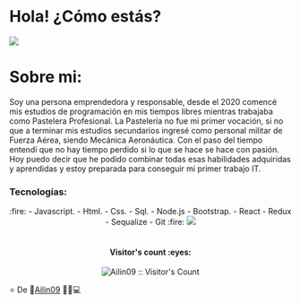 <h1> Hola! ¿Cómo estás?</h1>


 

<img src='https://gifmaniacos.es/wp-content/uploads/2017/03/gif-dinosaurio-terrible-gifmaniacos.es-6.gif' >
<h1> Sobre mi:</h1>
Soy una persona emprendedora y responsable, desde el 2020 comencé mis estudios de programación en mis tiempos libres mientras trabajaba como Pastelera Profesional. La Pastelería no fue mi primer vocación, si no que a terminar mis estudios secundarios ingresé como personal militar de Fuerza Aérea, siendo Mecánica Aeronáutica.  Con el paso del tiempo entendí que no hay tiempo perdido si lo que se hace se hace con pasión. Hoy puedo decir que he podido combinar  todas esas habilidades adquiridas y aprendidas y estoy preparada para conseguir mi primer trabajo IT.

 <h3 align="left">
 Tecnologías:
</h3>
<p align="center">
 :fire:
- Javascript.
- Html.
- Css.
- Sql.
- Node.js
- Bootstrap.
- React
- Redux
- Sequalize
- Git
 :fire:
<a><img src="https://user-images.githubusercontent.com/86435558/138572682-bb4b6aad-bbab-4667-bd54-ecc4cfbb5b3a.png"></a>
 

 <br/>
 <br/>
 <h4 align="center">Visitor's count :eyes:</h4>

<p align="center"><img src="https://profile-counter.glitch.me/{Ailin09}/count.svg" alt="Ailin09 :: Visitor's Count" /></p>

⭐️ De 👩‍[Ailin09](https://github.com/Ailin09) 👨‍💻💻
